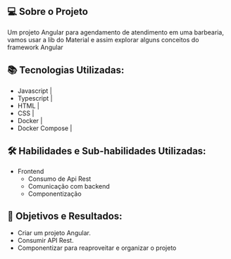 ## 💻 Sobre o Projeto

Um projeto Angular para agendamento de atendimento em uma barbearia, vamos usar a lib do Material e assim explorar alguns conceitos do framework Angular

## 📚 Tecnologias Utilizadas:

  - Javascript | 
  - Typescript | 
  - HTML | 
  - CSS | 
  - Docker | 
  - Docker Compose |

## 🛠️ Habilidades e Sub-habilidades Utilizadas:

  - Frontend
    - Consumo de Api Rest
    - Comunicação com backend
    - Componentização

## 🎯 Objetivos e Resultados:

- Criar um projeto Angular.
- Consumir API Rest.
- Componentizar para reaproveitar e organizar o projeto
